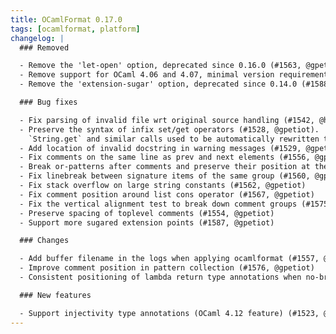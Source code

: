 ```yaml
---
title: OCamlFormat 0.17.0
tags: [ocamlformat, platform]
changelog: |
  ### Removed

  - Remove the 'let-open' option, deprecated since 0.16.0 (#1563, @gpetiot)
  - Remove support for OCaml 4.06 and 4.07, minimal version requirement bumped to OCaml 4.08 (#1549, @gpetiot)
  - Remove the 'extension-sugar' option, deprecated since 0.14.0 (#1588, @gpetiot)

  ### Bug fixes

  - Fix parsing of invalid file wrt original source handling (#1542, @hhugo)
  - Preserve the syntax of infix set/get operators (#1528, @gpetiot).
    `String.get` and similar calls used to be automatically rewritten to their corresponding infix form `.()`, that was incorrect when using the `-unsafe` compilation flag. Now the concrete syntax of these calls is preserved.
  - Add location of invalid docstring in warning messages (#1529, @gpetiot)
  - Fix comments on the same line as prev and next elements (#1556, @gpetiot)
  - Break or-patterns after comments and preserve their position at the end of line (#1555, @gpetiot)
  - Fix linebreak between signature items of the same group (#1560, @gpetiot)
  - Fix stack overflow on large string constants (#1562, @gpetiot)
  - Fix comment position around list cons operator (#1567, @gpetiot)
  - Fix the vertical alignment test to break down comment groups (#1575, @gpetiot)
  - Preserve spacing of toplevel comments (#1554, @gpetiot)
  - Support more sugared extension points (#1587, @gpetiot)

  ### Changes

  - Add buffer filename in the logs when applying ocamlformat (#1557, @dannywillems)
  - Improve comment position in pattern collection (#1576, @gpetiot)
  - Consistent positioning of lambda return type annotations when no-break-infix-before-func and pre/post extensions (#1581, @gpetiot)

  ### New features

  - Support injectivity type annotations (OCaml 4.12 feature) (#1523, @gpetiot)
---
```


